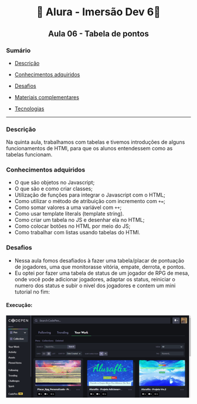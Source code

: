 <h1 align="center"> 🤿 Alura - Imersão Dev 6🤿 </h1>

<h2 align="center">Aula 06 - Tabela de pontos</h2>

### Sumário 

- [Descrição](#descrição)

- [Conhecimentos adquiridos](#conhecimentos-adquiridos)

- [Desafios](#desafios)

- [Materiais complementares](#materiais-complementares)

- [Tecnologias](#tecnologias)

---
### Descrição
Na quinta aula, trabalhamos com tabelas e tivemos introduções de alguns funcionamentos de HTMl, para que os alunos entendessem como as tabelas funcionam.

### Conhecimentos adquiridos
- O que são objetos no Javascript;
- O que são e como criar classes;
- Utilização de funções para integrar o Javascript com o HTML;
- Como utilizar o método de atribuição com incremento com `+=`;
- Como somar valores a uma variável com `++`;
- Como usar template literals (template string).
- Como criar um tabela no JS e desenhar ela no HTML;
- Como colocar botões no HTML por meio do JS;
- Como trabalhar com listas usando tabelas do HTMl.

### Desafios
- Nessa aula fomos desafiados à fazer uma tabela/placar de pontuação de jogadores, uma que monitorasse vitória, empate, derrota, e pontos.
- Eu optei por fazer uma tabela de status de um jogador de RPG de mesa, onde você pode adicionar jogadores, adaptar os status, reiniciar o numero dos status e subir o nivel dos jogadores e contem um mini tutorial no fim:

#### Execução:

<p align="center">
  <img src="Animação(8).gif" alt= "Gif colorido da aplicação desenvolvida realizando a operação de transferência." />
</p>
